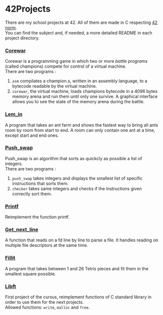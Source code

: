 <h1>42Projects</h1>

There are my school projects at 42.
All of them are made in C respecting [42 norm](https://github.com/lalves42/Files/blob/master/norm.pdf).  
You can find the subject and, if needed, a more detailed README in each project directory.


### [Corewar](https://github.com/lalves42/42Projects/tree/master/Corewar)
Corewar is a programming game in which two or more *battle programs* (called champions) compete for control of a virtual machine.  
There are two programs :
1. `asm` compilates a champion.s, written in an assembly language, to a bytecode readable by the virtual machine.
2. `corewar`, the virtual machine, loads champions bytecode in a 4096 bytes memory arena and run them until only one survive. A graphical interface allows you to see the state of the memory arena during the battle.


### [Lem_in](https://github.com/lalves42/42Projects/tree/master/Lem_In)
A program that takes an ant farm and shows the fastest way to bring all ants room by room from start to end. A room can only contain one ant at a time, except start and end ones.


### [Push_swap](https://github.com/lalves42/42Projects/tree/master/Push_Swap)
Push_swap is an algorithm that sorts as quickcly as possible a list of integers.  
There are two programs :
1. `push_swap` takes integers and displays the smallest list of specific instructions that sorts them.
2. `checker` takes same integers and checks if the instructions given correctly sort them.


### [Printf](https://github.com/lalves42/42Projects/tree/master/Printf)
Reimplement the function printf.


### [Get_next_line](https://github.com/lalves42/42Projects/tree/master/Gnl)
A function that reads on a fd line by line to parse a file. It handles reading on multiple file descriptors at the same time.


### [Fillit](https://github.com/lalves42/42Projects/tree/master/Fillit)
A program that takes between 1 and 26 Tetris pieces and fit them in the smallest square possible.


### [Libft](https://github.com/lalves42/42Projects/tree/master/Libft)
First project of the cursus, reimplement functions of C standard library in order to use them for the next projects.  
Allowed functions: `write`, `malloc` and `free`.